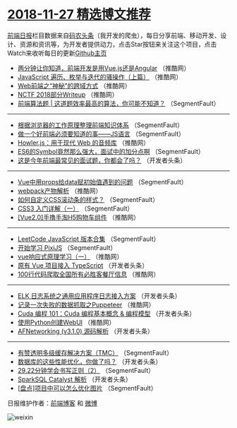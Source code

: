 # [2018-11-27 精选博文推荐](http://hao.caibaojian.com/date/2018/11/27)

[前端日报](http://caibaojian.com/c/news)栏目数据来自[码农头条](http://hao.caibaojian.com/)（我开发的爬虫），每日分享前端、移动开发、设计、资源和资讯等，为开发者提供动力，点击Star按钮来关注这个项目，点击Watch来收听每日的更新[Github主页](https://github.com/kujian/frontendDaily)
* [两分钟让你知道，前端开发是用Vue.js还是Angular](http://hao.caibaojian.com/92917.html) （推酷网）
* [JavaScript 遍历、枚举与迭代的骚操作（上篇）](http://hao.caibaojian.com/92910.html) （推酷网）
* [Web前端之“神秘”的跨域方式](http://hao.caibaojian.com/92912.html) （推酷网）
* [NCTF 2018部分Writeup](http://hao.caibaojian.com/92913.html) （推酷网）
* [前端算法题 | 这道题效率最高的算法，你可能不知道？](http://hao.caibaojian.com/92856.html) （SegmentFault）

***
* [根据浏览器的工作原理整理前端知识体系](http://hao.caibaojian.com/92862.html) （SegmentFault）
* [做一个好前端必须要知道的事——JS语言](http://hao.caibaojian.com/92864.html) （SegmentFault）
* [Howler.js：用于现代 Web 的音频库](http://hao.caibaojian.com/92919.html) （推酷网）
* [ES6的Symbol竟然那么强大，面试中的加分点啊](http://hao.caibaojian.com/92863.html) （SegmentFault）
* [这是今年前端最常见的面试题，你都会了吗？](http://hao.caibaojian.com/92878.html) （开发者头条）

***
* [Vue中用props给data赋初始值遇到的问题](http://hao.caibaojian.com/92854.html) （SegmentFault）
* [webpack产物解析](http://hao.caibaojian.com/92906.html) （推酷网）
* [如何自定义CSS滚动条的样式？](http://hao.caibaojian.com/92857.html) （SegmentFault）
* [CSS3 入门详解（一）](http://hao.caibaojian.com/92861.html) （SegmentFault）
* [[Vue2.0]手撸手淘H5购物车组件](http://hao.caibaojian.com/92916.html) （推酷网）

***
* [LeetCode JavaScript 版本合集](http://hao.caibaojian.com/92850.html) （SegmentFault）
* [开始学习 PixiJS](http://hao.caibaojian.com/92851.html) （SegmentFault）
* [vue响应式原理学习（一）](http://hao.caibaojian.com/92914.html) （推酷网）
* [原有 Vue 项目接入 TypeScript](http://hao.caibaojian.com/92873.html) （开发者头条）
* [100行代码爬取全国所有必胜客餐厅信息](http://hao.caibaojian.com/92908.html) （推酷网）

***
* [ELK 日志系统之通用应用程序日志接入方案](http://hao.caibaojian.com/92867.html) （开发者头条）
* [记录一次失败的数据抓取之Puppeteer](http://hao.caibaojian.com/92909.html) （推酷网）
* [Cuda 编程 101：Cuda 编程基本概念 &amp; 编程模型](http://hao.caibaojian.com/92868.html) （开发者头条）
* [使用Python创建WebUI](http://hao.caibaojian.com/92920.html) （推酷网）
* [AFNetworking (v3.1.0) 源码解析](http://hao.caibaojian.com/92880.html) （开发者头条）

***
* [有赞透明多级缓存解决方案（TMC）](http://hao.caibaojian.com/92858.html) （SegmentFault）
* [数据库的这些性能优化，你做了吗？](http://hao.caibaojian.com/92869.html) （开发者头条）
* [29.22分钟学会书写正则（2）](http://hao.caibaojian.com/92848.html) （SegmentFault）
* [SparkSQL Catalyst 解析](http://hao.caibaojian.com/92882.html) （开发者头条）
* [[盘点]项目中可以怎么优化图片](http://hao.caibaojian.com/92859.html) （SegmentFault）

日报维护作者：[前端博客](http://caibaojian.com/) 和 [微博](http://caibaojian.com/go/weibo)

![weixin](https://user-images.githubusercontent.com/3055447/38468989-651132ac-3b80-11e8-8e6b-15122322a9d7.png)